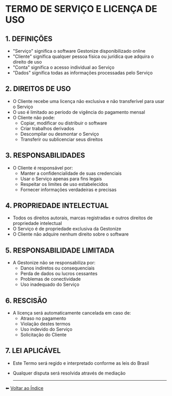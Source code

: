# TERMO DE SERVIÇO E LICENÇA DE USO

## 1. DEFINIÇÕES

- "Serviço" significa o software Gestonize disponibilizado online
- "Cliente" significa qualquer pessoa física ou jurídica que adquira o direito de uso
- "Conta" significa o acesso individual ao Serviço
- "Dados" significa todas as informações processadas pelo Serviço

## 2. DIREITOS DE USO

- O Cliente recebe uma licença não exclusiva e não transferível para usar o Serviço
- O uso é limitado ao período de vigência do pagamento mensal
- O Cliente não pode:
  * Copiar, modificar ou distribuir o software
  * Criar trabalhos derivados
  * Descompilar ou desmontar o Serviço
  * Transferir ou sublicenciar seus direitos

## 3. RESPONSABILIDADES

- O Cliente é responsável por:
  * Manter a confidencialidade de suas credenciais
  * Usar o Serviço apenas para fins legais
  * Respeitar os limites de uso estabelecidos
  * Fornecer informações verdadeiras e precisas

## 4. PROPRIEDADE INTELECTUAL

- Todos os direitos autorais, marcas registradas e outros direitos de propriedade intelectual
- O Serviço é de propriedade exclusiva da Gestonize
- O Cliente não adquire nenhum direito sobre o software

## 5. RESPONSABILIDADE LIMITADA

- A Gestonize não se responsabiliza por:
  * Danos indiretos ou consequenciais
  * Perda de dados ou lucros cessantes
  * Problemas de conectividade
  * Uso inadequado do Serviço

## 6. RESCISÃO

- A licença será automaticamente cancelada em caso de:
  * Atraso no pagamento
  * Violação destes termos
  * Uso indevido do Serviço
  * Solicitação do Cliente

## 7. LEI APLICÁVEL

- Este Termo será regido e interpretado conforme as leis do Brasil
- Qualquer disputa será resolvida através de mediação

  ---

⬅️ [Voltar ao Índice](./1.1_Indice.md)
